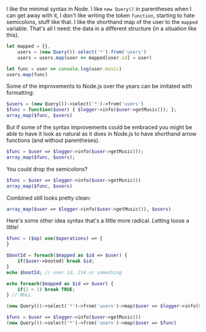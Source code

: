 I like the minimal syntax in Node. I like `new Query()` in parentheses when I can get away with it, I don't
like writing the token `function`, starting to hate semicolons, stuff like that. I like the shorthand map of the user to the 
`mapped` variable. That's all I need: the data in a different structure (in a situation like this).
```javascript
let mapped = {},
    users = (new Query()).select('*').from('users')
    users = users.map(user => mapped[user.id] = user)

let func = user => console.log(user.music)
users.map(func)
```
Some of the improvements to Node.js over the years can be imitated with formatting:
```php
$users = (new Query())->select('*')->from('users')
$func = function($user) { $logger->info($user->getMusic()); };
array_map($func, $users)
```
But if some of the syntax improvements could be embraced you might be able
to have it look as natural as it does in Node.js to have shorthand arrow functions
(and without parentheses).
```php
$func = $user => $logger->info($user->getMusic());
array_map($func, $users);
```
You could drop the semicolons?
```php
$func = $user => $logger->info($user->getMusic())
array_map($func, $users)
```
Combined still looks pretty clean:
```php
array_map($user => $logger->info($user->getMusic()), $users)
```
Here's some other idea syntax that's a little more radical. Letting loose a little!
```php
$func = ($op) use($operations) => {
}

$bootId = foreach($mapped as $id => $user) {
    if($user->booted) break $id;
}
echo $bootId; // user id, 214 or something

echo foreach($mapped as $id => $user) {
    if(2 < 1) break TRUE;
} // NULL

(new Query())->select('*')->from('users')->map($user => $logger->info($user->getMusic()))

$func = $user => $logger->info($user->getMusic())
(new Query())->select('*')->from('users')->map($user => $func)
```
